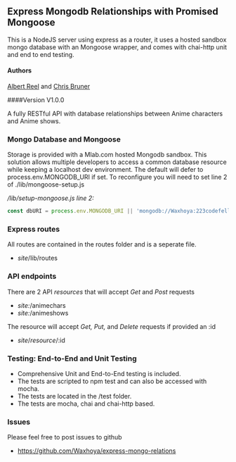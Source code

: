 ## Express Mongodb Relationships with Promised Mongoose

This is a NodeJS server using express as a router, it uses a hosted sandbox mongo database with an Mongoose wrapper, and comes with chai-http unit and end to end testing.

#### Authors

[Albert Reel](https://github.com/Waxhoya) and [Chris Bruner](https://github.com/QuantumArchive)


####Version V1.0.0

A fully RESTful API with database relationships between Anime characters and Anime shows.


### Mongo Database and Mongoose

Storage is provided with a Mlab.com hosted Mongodb sandbox. This solution allows multiple developers to access a common database resource while keeping a localhost dev environment. The default will defer to process.env.MONGODB_URI if set. To reconfigure you will need to set line 2 of ./lib/mongoose-setup.js

_/lib/setup-mongoose.js line 2:_
``` Javascript
const dbURI = process.env.MONGODB_URI || 'mongodb://Waxhoya:223codefellows@ds143717.mlab.com:43717/anime';
```


### Express routes

All routes are contained in the routes folder and is a seperate file.
* _site_/lib/routes


### API endpoints

There are 2 API *resources* that will accept *Get* and *Post* requests
* _site:_/animechars
* _site:_/animeshows

The resource will accept *Get, Put,* and *Delete* requests if provided an :id
* _site_/*resource*/:id


### Testing: End-to-End and Unit Testing

* Comprehensive Unit and End-to-End testing is included.
* The tests are scripted to npm test and can also be accessed with mocha.
* The tests are located in the /test folder.
* The tests are mocha, chai and chai-http based.


### Issues

Please feel free to post issues to github
* https://github.com/Waxhoya/express-mongo-relations
